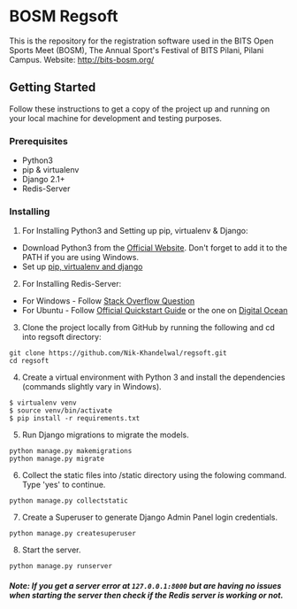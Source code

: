 # BOSM Regsoft

This is the repository for the registration software used in the BITS Open Sports Meet (BOSM), The Annual Sport's Festival of BITS Pilani, Pilani Campus.
Website: http://bits-bosm.org/

## Getting Started

Follow these instructions to get a copy of the project up and running on your local machine for development and testing purposes.

### Prerequisites

- Python3
- pip & virtualenv
- Django 2.1+
- Redis-Server

### Installing

1. For Installing Python3 and Setting up pip, virtualenv & Django:

  - Download Python3 from the [Official Website](https://www.python.org/downloads/). Don't forget to add it to the PATH if you are using Windows.
  - Set up [pip, virtualenv and django](https://www.codingforentrepreneurs.com/blog/install-python-django-on-windows/)

2. For Installing Redis-Server:

  - For Windows - Follow [Stack Overflow Question](https://stackoverflow.com/questions/6476945/how-do-i-run-redis-on-windows)
  - For Ubuntu - Follow [Official Quickstart Guide](https://redis.io/topics/quickstart) or the one on [Digital Ocean](https://www.digitalocean.com/community/tutorials/how-to-install-and-configure-redis-on-ubuntu-16-04)

3. Clone the project locally from GitHub by running the following and cd into regsoft directory:

  ```
  git clone https://github.com/Nik-Khandelwal/regsoft.git
  cd regsoft
  ```

4. Create a virtual environment with Python 3 and install the dependencies (commands slightly vary in Windows).

  ```
  $ virtualenv venv
  $ source venv/bin/activate
  $ pip install -r requirements.txt
  ```

5. Run Django migrations to migrate the models.

  ```
  python manage.py makemigrations
  python manage.py migrate
  ```

6. Collect the static files into /static directory using the folowing command. Type 'yes' to continue.  

  ```
  python manage.py collectstatic
  ```

7. Create a Superuser to generate Django Admin Panel login credentials.

  ```
  python manage.py createsuperuser
  ```

8. Start the server.

  ```
  python manage.py runserver
  ```

##### Note: If you get a server error at ```127.0.0.1:8000``` but are having no issues when starting the server then check if the Redis server is working or not.
